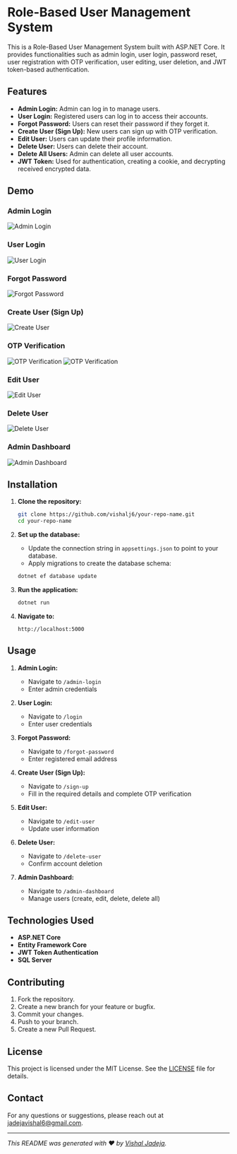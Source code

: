 # Role-Based User Management System

This is a Role-Based User Management System built with ASP.NET Core. It provides functionalities such as admin login, user login, password reset, user registration with OTP verification, user editing, user deletion, and JWT token-based authentication. 

## Features

- **Admin Login:** Admin can log in to manage users.
- **User Login:** Registered users can log in to access their accounts.
- **Forgot Password:** Users can reset their password if they forget it.
- **Create User (Sign Up):** New users can sign up with OTP verification.
- **Edit User:** Users can update their profile information.
- **Delete User:** Users can delete their account.
- **Delete All Users:** Admin can delete all user accounts.
- **JWT Token:** Used for authentication, creating a cookie, and decrypting received encrypted data.

## Demo

### Admin Login
![Admin Login](https://github.com/vishalj6/User-Frontend/assets/99495355/26dd9b63-5d3c-46d0-b0c3-86a2082860a6)

### User Login
![User Login](https://github.com/vishalj6/User-Frontend/assets/99495355/4a518028-d7cf-4384-bee7-4457961d99cd)

### Forgot Password
![Forgot Password](https://github.com/vishalj6/User-Frontend/assets/99495355/81a11895-2362-4921-be74-c23fc5829e5c)

### Create User (Sign Up)
![Create User](https://github.com/vishalj6/User-Frontend/assets/99495355/7f361a2a-8256-4780-a125-e420e808dea2)

### OTP Verification
![OTP Verification](https://github.com/vishalj6/User-Frontend/assets/99495355/52b4eb7c-df97-4a9c-9288-add80e182742)
![OTP Verification](https://github.com/vishalj6/User-Frontend/assets/99495355/9d9dc67b-cd7d-45f2-9fbb-fbff0c542601)

### Edit User
![Edit User](https://github.com/vishalj6/User-Frontend/assets/99495355/d0fcb437-2454-4499-be61-a820470e97ad)

### Delete User
![Delete User](https://github.com/vishalj6/User-Frontend/assets/99495355/70ae1753-fdfe-4cf1-b142-60f35a23da03)

### Admin Dashboard
![Admin Dashboard](https://github.com/vishalj6/User-Frontend/assets/99495355/220bea70-4bef-4878-8802-94dca895ad05)

## Installation

1. **Clone the repository:**
    ```bash
    git clone https://github.com/vishalj6/your-repo-name.git
    cd your-repo-name
    ```

2. **Set up the database:**
    - Update the connection string in `appsettings.json` to point to your database.
    - Apply migrations to create the database schema:
    ```bash
    dotnet ef database update
    ```

3. **Run the application:**
    ```bash
    dotnet run
    ```

4. **Navigate to:**
    ```
    http://localhost:5000
    ```

## Usage

1. **Admin Login:**
    - Navigate to `/admin-login`
    - Enter admin credentials

2. **User Login:**
    - Navigate to `/login`
    - Enter user credentials

3. **Forgot Password:**
    - Navigate to `/forgot-password`
    - Enter registered email address

4. **Create User (Sign Up):**
    - Navigate to `/sign-up`
    - Fill in the required details and complete OTP verification

5. **Edit User:**
    - Navigate to `/edit-user`
    - Update user information

6. **Delete User:**
    - Navigate to `/delete-user`
    - Confirm account deletion

7. **Admin Dashboard:**
    - Navigate to `/admin-dashboard`
    - Manage users (create, edit, delete, delete all)

## Technologies Used

- **ASP.NET Core**
- **Entity Framework Core**
- **JWT Token Authentication**
- **SQL Server**

## Contributing

1. Fork the repository.
2. Create a new branch for your feature or bugfix.
3. Commit your changes.
4. Push to your branch.
5. Create a new Pull Request.

## License

This project is licensed under the MIT License. See the [LICENSE](LICENSE) file for details.

## Contact

For any questions or suggestions, please reach out at [jadejavishal6@gmail.com](mailto:jadejavishal6@gmail.com).

---

*This README was generated with ❤️ by [Vishal Jadeja](https://github.com/vishalj6).*
